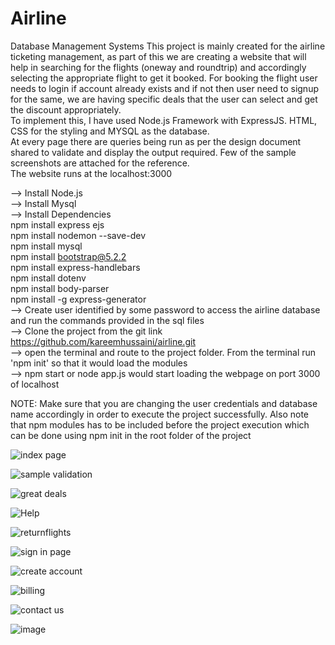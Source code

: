 # Airline
Database Management Systems 
This project is mainly created for the airline ticketing management, as part of this we are creating a website that will help in searching for the flights (oneway and roundtrip) and accordingly selecting the appropriate flight to get it booked. For booking the flight user needs to login if account already exists and if not then user need to signup for the same, we are having specific deals that the user can select and get the discount appropriately.<br/>
To implement this, I have used Node.js Framework with ExpressJS. HTML, CSS for the styling and MYSQL as the database.<br/>
At every page there are queries being run as per the design document shared to validate and display the output required. Few of the sample screenshots are attached for the reference.<br/>
The website runs at the localhost:3000 <br/>

--> Install Node.js<br/>
--> Install Mysql<br/>
--> Install Dependencies<br/>
npm install express ejs<br/>
npm install nodemon --save-dev<br/>
npm install mysql<br/>
npm install bootstrap@5.2.2<br/>
npm install express-handlebars<br/>
npm install dotenv<br/>
npm install body-parser<br/>
npm install -g express-generator<br/>
--> Create user identified by some password to access the airline database and run the commands provided in the sql files<br/>
--> Clone the project from the git link https://github.com/kareemhussaini/airline.git<br/>
--> open the terminal and route to the project folder. From the terminal run 'npm init' so that it would load the modules<br/>
--> npm start or node app.js would start loading the webpage on port 3000 of localhost<br/>

NOTE: Make sure that you are changing the user credentials and database name accordingly in order to execute the project successfully. Also note that npm modules has to be included before the project execution which can be done using npm init in the root folder of the project<br/>
 
![index page](https://user-images.githubusercontent.com/36721989/203214946-8c47ed18-d979-4866-b7a3-2c307b328648.png)



![sample validation](https://user-images.githubusercontent.com/36721989/203214964-4c6e3689-8ffa-4682-8b13-4d2b64f7740e.png)



![great deals](https://user-images.githubusercontent.com/36721989/203215593-5a9f855a-994c-46c1-885d-6c6791b41692.png)


![Help](https://user-images.githubusercontent.com/36721989/203215835-68181dee-5c2b-4e2c-8180-582ed4e1b3ed.png)



![returnflights](https://user-images.githubusercontent.com/36721989/203215584-08fde405-9714-4d8b-8868-aeff7691e057.png)



![sign in page](https://user-images.githubusercontent.com/36721989/203215609-9361faf2-c24d-4760-ab7b-0702243c3773.png)



![create account](https://user-images.githubusercontent.com/36721989/203215634-b54534e0-256e-4e41-88dd-d01199523df2.png)



![billing](https://user-images.githubusercontent.com/36721989/203215666-0233668d-8d4a-4e87-ba30-28ef0693d6dc.png)



![contact us](https://user-images.githubusercontent.com/36721989/203215653-510c5b0c-82cd-46bc-a943-4cc51a9fdae9.png)



![image](https://user-images.githubusercontent.com/36721989/203216758-4e0c3cdb-871e-4c9e-b445-ad131a8983df.png)






